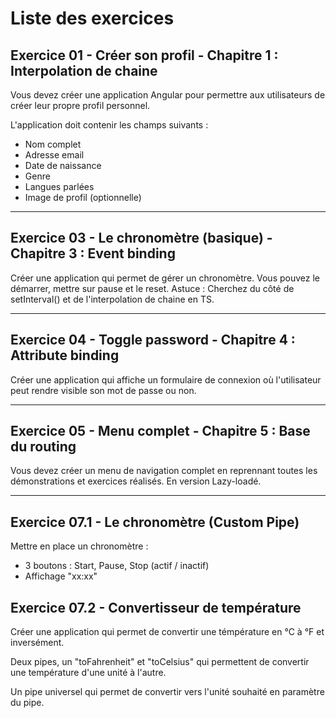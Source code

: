 # Liste des exercices

## Exercice 01 - Créer son profil - Chapitre 1 : Interpolation de chaine

Vous devez créer une application Angular pour permettre aux utilisateurs de créer 
leur propre profil personnel.

L'application doit contenir les champs suivants :

- Nom complet
- Adresse email
- Date de naissance
- Genre
- Langues parlées
- Image de profil (optionnelle)

---

## Exercice 03 - Le chronomètre (basique) - Chapitre 3 : Event binding

Créer une application qui permet de gérer un chronomètre.
Vous pouvez le démarrer, mettre sur pause et le reset.
Astuce : Cherchez du côté de setInterval() et de l'interpolation de chaine en TS.

---

## Exercice 04 - Toggle password - Chapitre 4 : Attribute binding

Créer une application qui affiche un formulaire de connexion où l'utilisateur peut 
rendre visible son mot de passe ou non.

---

## Exercice 05 - Menu complet - Chapitre 5 : Base du routing

Vous devez créer un menu de navigation complet en reprennant toutes les démonstrations 
et exercices réalisés.
En version Lazy-loadé.

---

## Exercice 07.1 - Le chronomètre (Custom Pipe)

Mettre en place un chronomètre :
- 3 boutons : Start, Pause, Stop (actif / inactif)
- Affichage "xx:xx"

## Exercice 07.2 - Convertisseur de température

Créer une application qui permet de convertir une témpérature en °C à °F et inversément.

Deux pipes, un "toFahrenheit" et "toCelsius" qui permettent de convertir une température d'une unité à l'autre.

Un pipe universel qui permet de convertir vers l'unité souhaité en paramètre du pipe.